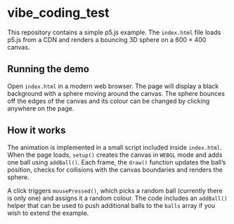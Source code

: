 # vibe_coding_test

This repository contains a simple p5.js example. The `index.html` file loads
p5.js from a CDN and renders a bouncing 3D sphere on a 600 × 400 canvas.

## Running the demo

Open `index.html` in a modern web browser. The page will display a black
background with a sphere moving around the canvas. The sphere bounces off the
edges of the canvas and its colour can be changed by clicking anywhere on the
page.

## How it works

The animation is implemented in a small script included inside `index.html`.
When the page loads, `setup()` creates the canvas in `WEBGL` mode and adds one
ball using `addBall()`. Each frame, the `draw()` function updates the ball’s
position, checks for collisions with the canvas boundaries and renders the
sphere.

A click triggers `mousePressed()`, which picks a random ball (currently there is
only one) and assigns it a random colour. The code includes an `addBall()`
helper that can be used to push additional balls to the `balls` array if you
wish to extend the example.

